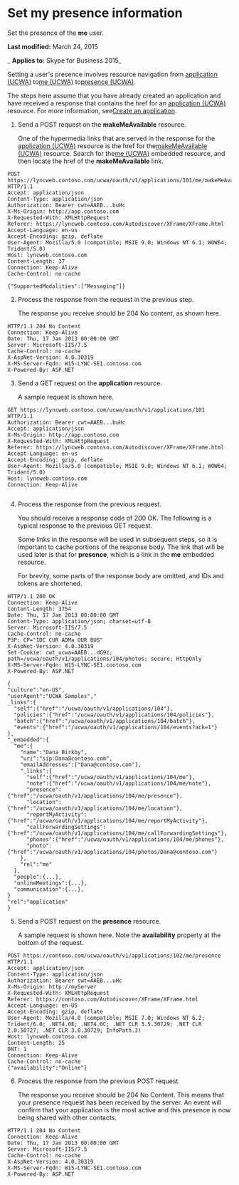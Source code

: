 
# Set my presence information
Set the presence of the  **me** user.

 **Last modified:** March 24, 2015

 _ **Applies to:** Skype for Business 2015_

Setting a user's presence involves resource navigation from [application (UCWA)](application_ref.md) to[me (UCWA)](me_ref.md) to[presence (UCWA)](presence_ref.md). 

The steps here assume that you have already created an application and have received a response that contains the href for an [application (UCWA)](application_ref.md) resource. For more information, see[Create an application](CreateAnApplication.md).

1. Send a POST request on the  **makeMeAvailable** resource.
    
    One of the hypermedia links that are served in the response for the [application (UCWA)](application_ref.md) resource is the href for the[makeMeAvailable (UCWA)](makeMeAvailable_ref.md) resource. Search for the[me (UCWA)](me_ref.md) embedded resource, and then locate the href of the **makeMeAvailable** link.
    


  ```
  POST https://lyncweb.contoso.com/ucwa/oauth/v1/applications/101/me/makeMeAvailable HTTP/1.1
Accept: application/json
Content-Type: application/json
Authorization: Bearer cwt=AAEB...buHc
X-Ms-Origin: http://app.contoso.com
X-Requested-With: XMLHttpRequest
Referer: https://lyncweb.contoso.com/Autodiscover/XFrame/XFrame.html
Accept-Language: en-us
Accept-Encoding: gzip, deflate
User-Agent: Mozilla/5.0 (compatible; MSIE 9.0; Windows NT 6.1; WOW64; Trident/5.0)
Host: lyncweb.contoso.com
Content-Length: 37
Connection: Keep-Alive
Cache-Control: no-cache

{"SupportedModalities":["Messaging"]}
  ```

2. Process the response from the request in the previous step.
    
    The response you receive should be 204 No content, as shown here.
    


  ```
  HTTP/1.1 204 No Content
Connection: Keep-Alive
Date: Thu, 17 Jan 2013 00:00:00 GMT
Server: Microsoft-IIS/7.5
Cache-Control: no-cache
X-AspNet-Version: 4.0.30319
X-MS-Server-Fqdn: W15-LYNC-SE1.contoso.com
X-Powered-By: ASP.NET
  ```

3. Send a GET request on the  **application** resource.
    
    A sample request is shown here.
    


  ```
  GET https://lyncweb.contoso.com/ucwa/oauth/v1/applications/101 HTTP/1.1
Authorization: Bearer cwt=AAEB...buHc
Accept: application/json
X-Ms-Origin: http://app.contoso.com
X-Requested-With: XMLHttpRequest
Referer: https://lyncweb.contoso.com/Autodiscover/XFrame/XFrame.html
Accept-Language: en-us
Accept-Encoding: gzip, deflate
User-Agent: Mozilla/5.0 (compatible; MSIE 9.0; Windows NT 6.1; WOW64; Trident/5.0)
Host: lyncweb.contoso.com
Connection: Keep-Alive


  ```

4. Process the response from the previous request.
    
    You should receive a response code of 200 OK. The following is a typical response to the previous GET request.
    
    Some links in the response will be used in subsequent steps, so it is important to cache portions of the response body. The link that will be used later is that for  **presence**, which is a link in the  **me** embedded resource.
    
    For brevity, some parts of the response body are omitted, and IDs and tokens are shortened.
    


  ```
  HTTP/1.1 200 OK
Connection: Keep-Alive
Content-Length: 3754
Date: Thu, 17 Jan 2013 00:00:00 GMT
Content-Type: application/json; charset=utf-8
Server: Microsoft-IIS/7.5
Cache-Control: no-cache
P3P: CP="IDC CUR ADMa OUR BUS"
X-AspNet-Version: 4.0.30319
Set-Cookie: cwt_ucwa=AAEB...dG9z; path=/ucwa/oauth/v1/applications/104/photos; secure; HttpOnly
X-MS-Server-Fqdn: W15-LYNC-SE1.contoso.com
X-Powered-By: ASP.NET

{
  "culture":"en-US",
  "userAgent":"UCWA Samples","
  _links":{
    "self":{"href":"/ucwa/oauth/v1/applications/104"},
    "policies":{"href":"/ucwa/oauth/v1/applications/104/policies"},
    "batch":{"href":"/ucwa/oauth/v1/applications/104/batch"},
    "events":{"href":"/ucwa/oauth/v1/applications/104/events?ack=1"}
  },
  "_embedded":{
    "me":{
      "name":"Dana Birkby",
      "uri":"sip:Dana@contoso.com",
      "emailAddresses":["Dana@contoso.com"],
      "_links":{
        "self":{"href":"/ucwa/oauth/v1/applications/104/me"},
        "note":{"href":"/ucwa/oauth/v1/applications/104/me/note"},
        "presence":{"href":"/ucwa/oauth/v1/applications/104/me/presence"},
        "location":{"href":"/ucwa/oauth/v1/applications/104/me/location"},
        "reportMyActivity":{"href":"/ucwa/oauth/v1/applications/104/me/reportMyActivity"},
        "callForwardingSettings":{"href":"/ucwa/oauth/v1/applications/104/me/callForwardingSettings"},
        "phones":{"href":"/ucwa/oauth/v1/applications/104/me/phones"},
        "photo":{"href":"/ucwa/oauth/v1/applications/104/photos/Dana@contoso.com"}
      },
      "rel":"me"
    },
    "people":{...},
    "onlineMeetings":{...},
    "communication":{...},
  }
  "rel":"application"
}
  ```

5. Send a POST request on the  **presence** resource.
    
    A sample request is shown here. Note the  **availability** property at the bottom of the request.
    


  ```
  POST https://contoso.com/ucwa/oauth/v1/applications/102/me/presence HTTP/1.1
Accept: application/json
Content-Type: application/json
Authorization: Bearer cwt=AAEB...uHc
X-Ms-Origin: http://myServer
X-Requested-With: XMLHttpRequest
Referer: https://contoso.com/Autodiscover/XFrame/XFrame.html
Accept-Language: en-US
Accept-Encoding: gzip, deflate
User-Agent: Mozilla/4.0 (compatible; MSIE 7.0; Windows NT 6.2; Trident/6.0; .NET4.0E; .NET4.0C; .NET CLR 3.5.30729; .NET CLR 2.0.50727; .NET CLR 3.0.30729; InfoPath.3)
Host: lyncweb.contoso.com
Content-Length: 25
DNT: 1
Connection: Keep-Alive
Cache-Control: no-cache
{"availability":"Online"}
  ```

6. Process the response from the previous POST request.
    
    The response you receive should be 204 No Content. This means that your presence request has been received by the server. An event will confirm that your application is the most active and this presence is now being shared with other contacts.
    


  ```
  HTTP/1.1 204 No Content
Connection: Keep-Alive
Date: Thu, 17 Jan 2013 00:00:00 GMT
Server: Microsoft-IIS/7.5
Cache-Control: no-cache
X-AspNet-Version: 4.0.30319
X-MS-Server-Fqdn: W15-LYNC-SE1.contoso.com
X-Powered-By: ASP.NET

  ```

